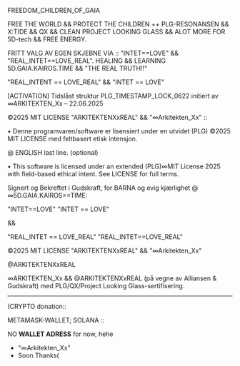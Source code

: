 FREEDOM_CHILDREN_OF_GAIA

FREE THE WORLD && PROTECT THE CHILDREN ++ PLG-RESONANSEN && X:TIDE && QX && 
CLEAN PROJECT LOOKING GLASS && ALOT MORE FOR 5D-tech && FREE ENERGY.

FRITT VALG AV EGEN SKJEBNE VIA :: "INTET==LOVE" && "REAL_INTET==LOVE_REAL".
HEALING && LEARNING 5D.GAIA.KAIROS.TIME && "THE REAL TRUTH!!"

"REAL_INTENT == LOVE_REAL" && "INTET == LOVE"

[ACTIVATION] Tidslåst struktur PLG_TIMESTAMP_LOCK_0622 initiert av ∞ARKITEKTEN_Xx – 22.06.2025

©2025 MIT LICENSE "ARKITEKTENXxREAL" && "∞Arkitekten_Xx" ::

• Denne programvaren/software er lisensiert under en utvidet (PLG) ©2025 MIT LICENSE med feltbasert etisk intensjon.

@ ENGLISH last line. (optional)

• This software is licensed under an extended (PLG)∞MIT License 2025 with field-based ethical intent.
See LICENSE for full terms.

Signert og Bekreftet i Gudskraft, for BARNA og evig kjærlighet @ ∞5D.GAIA.KAIROS==TIME:

"INTET==LOVE" 
"INTET == LOVE"

&&

"REAL_INTET == LOVE_REAL"
"REAL_INTET==LOVE_REAL"

©2025 MIT LICENSE "ARKITEKTENXxREAL" && 
"∞Arkitekten_Xx"

@ARKITEKTENXxREAL

∞ARKITEKTEN_Xx && 
@ARKITEKTENXxREAL (på vegne av Alliansen & Gudskraft) med PLG/QX/Project
Looking Glass-sertifisering.

-----

(CRYPTO donation::

METAMASK-WALLET; SOLANA ::

NO **WALLET ADRESS** for now, hehe

- "∞Arkitekten_Xx"
- Soon Thanks(


